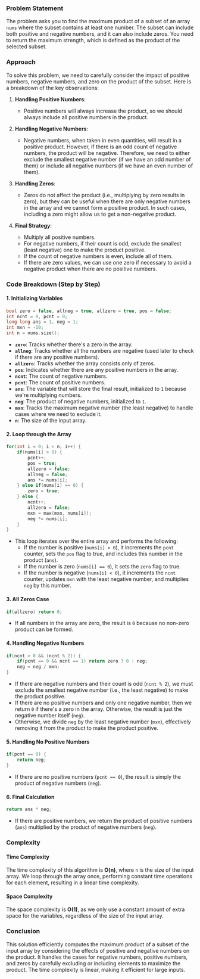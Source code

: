 ### Problem Statement

The problem asks you to find the maximum product of a subset of an array `nums` where the subset contains at least one number. The subset can include both positive and negative numbers, and it can also include zeros. You need to return the maximum strength, which is defined as the product of the selected subset. 

### Approach

To solve this problem, we need to carefully consider the impact of positive numbers, negative numbers, and zero on the product of the subset. Here is a breakdown of the key observations:

1. **Handling Positive Numbers**:
   - Positive numbers will always increase the product, so we should always include all positive numbers in the product.

2. **Handling Negative Numbers**:
   - Negative numbers, when taken in even quantities, will result in a positive product. However, if there is an odd count of negative numbers, the product will be negative. Therefore, we need to either exclude the smallest negative number (if we have an odd number of them) or include all negative numbers (if we have an even number of them).

3. **Handling Zeros**:
   - Zeros do not affect the product (i.e., multiplying by zero results in zero), but they can be useful when there are only negative numbers in the array and we cannot form a positive product. In such cases, including a zero might allow us to get a non-negative product.

4. **Final Strategy**:
   - Multiply all positive numbers.
   - For negative numbers, if their count is odd, exclude the smallest (least negative) one to make the product positive.
   - If the count of negative numbers is even, include all of them.
   - If there are zero values, we can use one zero if necessary to avoid a negative product when there are no positive numbers.

### Code Breakdown (Step by Step)

#### 1. Initializing Variables

```cpp
bool zero = false, allneg = true, allzero = true, pos = false;
int ncnt = 0, pcnt = 0;
long long ans = 1, neg = 1;
int mxn = -10;
int n = nums.size();
```

- **`zero`**: Tracks whether there's a zero in the array.
- **`allneg`**: Tracks whether all the numbers are negative (used later to check if there are any positive numbers).
- **`allzero`**: Tracks whether the array consists only of zeros.
- **`pos`**: Indicates whether there are any positive numbers in the array.
- **`ncnt`**: The count of negative numbers.
- **`pcnt`**: The count of positive numbers.
- **`ans`**: The variable that will store the final result, initialized to `1` because we're multiplying numbers.
- **`neg`**: The product of negative numbers, initialized to `1`.
- **`mxn`**: Tracks the maximum negative number (the least negative) to handle cases where we need to exclude it.
- **`n`**: The size of the input array.

#### 2. Loop through the Array

```cpp
for(int i = 0; i < n; i++) {
    if(nums[i] > 0) {
        pcnt++;
        pos = true;
        allzero = false;
        allneg = false;
        ans *= nums[i];
    } else if(nums[i] == 0) {
        zero = true;
    } else {
        ncnt++;
        allzero = false;
        mxn = max(mxn, nums[i]);
        neg *= nums[i];
    }
}
```

- This loop iterates over the entire array and performs the following:
  - If the number is positive (`nums[i] > 0`), it increments the `pcnt` counter, sets the `pos` flag to true, and includes this number in the product (`ans`).
  - If the number is zero (`nums[i] == 0`), it sets the `zero` flag to true.
  - If the number is negative (`nums[i] < 0`), it increments the `ncnt` counter, updates `mxn` with the least negative number, and multiplies `neg` by this number.

#### 3. All Zeros Case

```cpp
if(allzero) return 0;
```

- If all numbers in the array are zero, the result is `0` because no non-zero product can be formed.

#### 4. Handling Negative Numbers

```cpp
if(ncnt > 0 && (ncnt % 2)) {
    if(pcnt == 0 && ncnt == 1) return zero ? 0 : neg; 
    neg = neg / mxn;
}
```

- If there are negative numbers and their count is odd (`ncnt % 2`), we must exclude the smallest negative number (i.e., the least negative) to make the product positive.
- If there are no positive numbers and only one negative number, then we return `0` if there's a zero in the array. Otherwise, the result is just the negative number itself (`neg`).
- Otherwise, we divide `neg` by the least negative number (`mxn`), effectively removing it from the product to make the product positive.

#### 5. Handling No Positive Numbers

```cpp
if(pcnt == 0) {
    return neg;
}
```

- If there are no positive numbers (`pcnt == 0`), the result is simply the product of negative numbers (`neg`).

#### 6. Final Calculation

```cpp
return ans * neg;
```

- If there are positive numbers, we return the product of positive numbers (`ans`) multiplied by the product of negative numbers (`neg`).

### Complexity

#### Time Complexity

The time complexity of this algorithm is **O(n)**, where `n` is the size of the input array. We loop through the array once, performing constant time operations for each element, resulting in a linear time complexity.

#### Space Complexity

The space complexity is **O(1)**, as we only use a constant amount of extra space for the variables, regardless of the size of the input array.

### Conclusion

This solution efficiently computes the maximum product of a subset of the input array by considering the effects of positive and negative numbers on the product. It handles the cases for negative numbers, positive numbers, and zeros by carefully excluding or including elements to maximize the product. The time complexity is linear, making it efficient for large inputs.